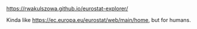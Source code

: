 https://rwakulszowa.github.io/eurostat-explorer/

Kinda like https://ec.europa.eu/eurostat/web/main/home, but for humans.
